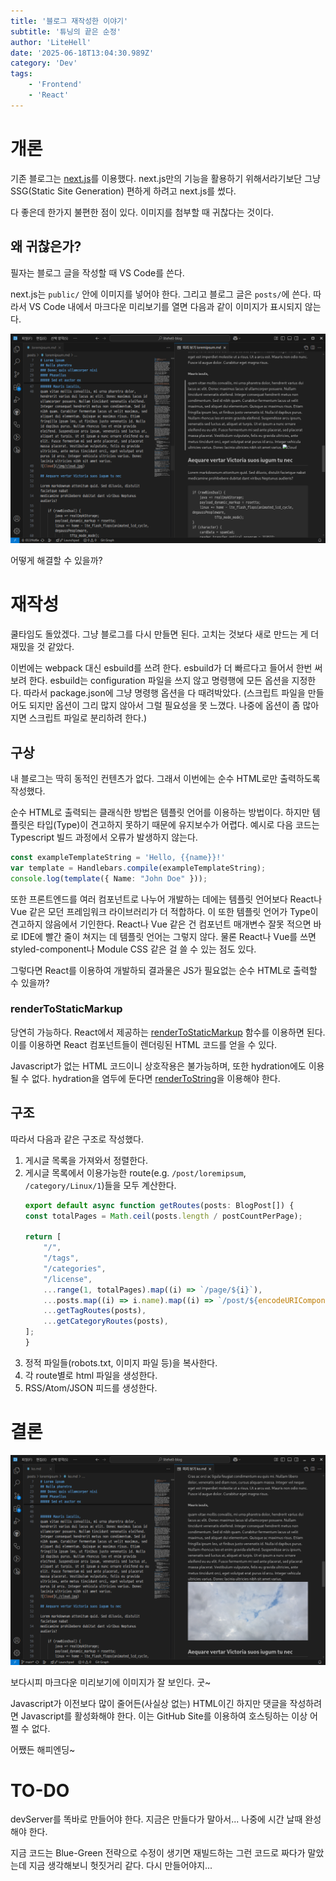 ```yaml
---
title: '블로그 재작성한 이야기'
subtitle: '튜닝의 끝은 순정'
author: 'LiteHell'
date: '2025-06-18T13:04:30.989Z'
category: 'Dev'
tags:
    - 'Frontend'
    - 'React'
---
```


# 개론
기존 블로그는 [next.js](https://nextjs.org/)를 이용했다. next.js만의 기능을 활용하기 위해서라기보단 그냥 SSG(Static Site Generation) 편하게 하려고 next.js를 썼다. 

다 좋은데 한가지 불편한 점이 있다. 이미지를 첨부할 때 귀찮다는 것이다.

## 왜 귀찮은가?
필자는 블로그 글을 작성할 때 VS Code를 쓴다.

next.js는 `public/` 안에 이미지를 넣어야 한다. 그리고 블로그 글은 `posts/`에 쓴다.
따라서 VS Code 내에서 마크다운 미리보기를 열면 다음과 같이 이미지가 표시되지 않는다.

![VS Code의 마크다운 미리보기에서 이미지가 표시되지 않는 모습](./asis.png)

어떻게 해결할 수 있을까?

# 재작성
쿨타임도 돌았겠다. 그냥 블로그를 다시 만들면 된다. 고치는 것보다 새로 만드는 게 더 재밌을 것 같았다.

이번에는 webpack 대신 esbuild를 쓰려 한다. esbuild가 더 빠르다고 들어서 한번 써보려 한다. esbuild는 configuration 파일을 쓰지 않고 명령행에 모든 옵션을 지정한다. 따라서 package.json에 그냥 명령행 옵션을 다 때려박았다. (스크립트 파일을 만들어도 되지만 옵션이 그리 많지 않아서 그럴 필요성을 못 느꼈다. 나중에 옵션이 좀 많아지면 스크립트 파일로 분리하려 한다.)

## 구상
내 블로그는 딱히 동적인 컨텐츠가 없다. 그래서 이번에는 순수 HTML로만 출력하도록 작성했다.

순수 HTML로 출력되는 클래식한 방법은 템플릿 언어를 이용하는 방법이다. 하지만 템플릿은 타입(Type)이 견고하지 못하기 때문에 유지보수가 어렵다. 예시로 다음 코드는 Typescript 빌드 과정에서 오류가 발생하지 않는다.

```ts
const exampleTemplateString = 'Hello, {{name}}!'
var template = Handlebars.compile(exampleTemplateString);
console.log(template({ Name: "John Doe" }));
```

또한 프론트엔드를 여러 컴포넌트로 나누어 개발하는 데에는 템플릿 언어보다 React나 Vue 같은 모던 프레임워크 라이브러리가 더 적합하다. 이 또한 템플릿 언어가 Type이 견고하지 않음에서 기인한다. React나 Vue 같은 건 컴포넌트 매개변수 잘못 적으면 바로 IDE에 빨간 줄이 쳐지는 데 템플릿 언어는 그렇지 않다. 물론 React나 Vue를 쓰면 styled-component나 Module CSS 같은 걸 쓸 수 있는 점도 있다.

그렇다면 React를 이용하여 개발하되 결과물은 JS가 필요없는 순수 HTML로 출력할 수 있을까?

### renderToStaticMarkup
당연히 가능하다. React에서 제공하는 [renderToStaticMarkup](https://react.dev/reference/react-dom/server/renderToStaticMarkup) 함수를 이용하면 된다. 이를 이용하면 React 컴포넌트들이 렌더링된 HTML 코드를 얻을 수 있다.

Javascript가 없는 HTML 코드이니 상호작용은 불가능하며, 또한 hydration에도 이용될 수 없다. hydration을 염두에 둔다면 [renderToString](https://react.dev/reference/react-dom/server/renderToString)을 이용해야 한다.

## 구조
따라서 다음과 같은 구조로 작성했다.
1. 게시글 목록을 가져와서 정렬한다.
1. 게시글 목록에서 이용가능한 route(e.g. `/post/loremipsum`, `/category/Linux/1`)들을 모두 계산한다.
    ```ts
    export default async function getRoutes(posts: BlogPost[]) {
    const totalPages = Math.ceil(posts.length / postCountPerPage);

    return [
        "/",
        "/tags",
        "/categories",
        "/license",
        ...range(1, totalPages).map((i) => `/page/${i}`),
        ...posts.map((i) => i.name).map((i) => `/post/${encodeURIComponent(i)}`),
        ...getTagRoutes(posts),
        ...getCategoryRoutes(posts),
    ];
    }
    ```
1. 정적 파일들(robots.txt, 이미지 파일 등)을 복사한다.
1. 각 route별로 html 파일을 생성한다.
1. RSS/Atom/JSON 피드를 생성한다.

# 결론
![VSCode에 마크다운 미리보기에 이미지가 보이는 모습](./tobe.png)

보다시피 마크다운 미리보기에 이미지가 잘 보인다. 굿~

Javascript가 이전보다 많이 줄어든(사실상 없는) HTML이긴 하지만 댓글을 작성하려면 Javascript를 활성화해야 한다. 이는 GitHub Site를 이용하여 호스팅하는 이상 어쩔 수 없다.

어쨌든 해피엔딩~

# TO-DO
devServer를 똑바로 만들어야 한다. 지금은 만들다가 말아서... 나중에 시간 날때 완성해야 한다.

지금 코드는 Blue-Green 전략으로 수정이 생기면 재빌드하는 그런 코드로 짜다가 말았는데 지금 생각해보니 헛짓거리 같다. 다시 만들어야지...